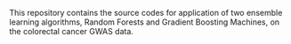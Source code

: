 
This repository contains the source codes for application of two ensemble learning algorithms, Random Forests and Gradient Boosting Machines, on the colorectal cancer GWAS data. 




